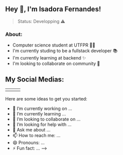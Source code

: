 ## Hey 👋, I'm Isadora Fernandes!

> Status: Developping ⚠️

### About: 

+ Computer science student at UTFPR 👩‍💻
+ I'm currently studing to be a fullstack developer 📚
+ I'm currently learning at backend ✨
+ I'm looking to collaborate on community 📡
    
## My Social Medias:
<table>
  <tr>
    <td></td>
    <td></td>
    <td></td>
  
  </tr>
</table>
Here are some ideas to get you started:

- 🔭 I’m currently working on ...
- 🌱 I’m currently learning ...
- 👯 I’m looking to collaborate on ...
- 🤔 I’m looking for help with ...
- 💬 Ask me about ...
- 📫 How to reach me: ...
- 😄 Pronouns: ...
- ⚡ Fun fact: ...
-->
